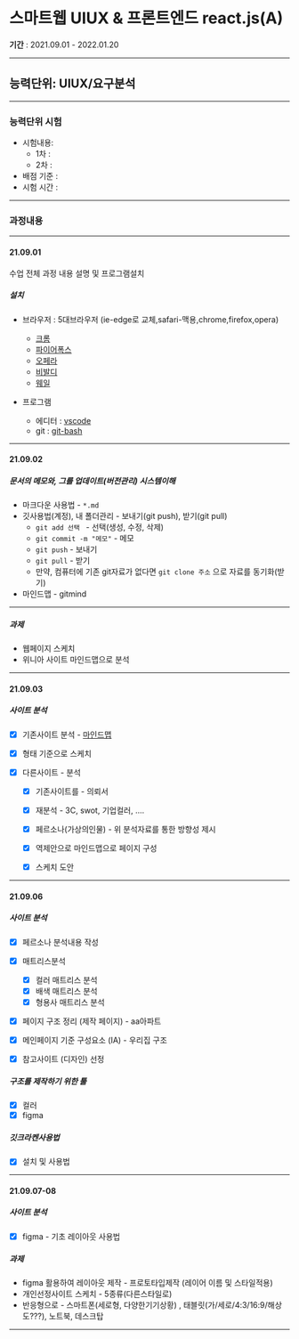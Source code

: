 # 스마트웹 UIUX & 프론트엔드 react.js(A)
**기간** : 2021.09.01 - 2022.01.20

---
## 능력단위: UIUX/요구분석
---
### 능력단위 시험
 - 시험내용: 
    - 1차 :
    - 2차 :
 - 배점 기준 : 
 - 시험 시간 : 

---

### 과정내용

---
#### 21.09.01
수업 전체 과정 내용 설명 및 프로그램설치

##### 설치 
   - 브라우저 : 5대브라우저 (ie-edge로 교체,safari-맥용,chrome,firefox,opera)
      - [크롬](https://google.como/chrome)
      - [파이어폭스](https://mozilla.com)
      - [오페라](https://opera.com)
      - [비발디](https://vivaldi.com)
      - [웨일](https://whale.naver.com)

   - 프로그램
      - 에디터 : [vscode](https://code.visualstudio.com/)
      - git : [git-bash](http://git-scm.com/download)
      

---

#### 21.09.02

##### 문서의 메모와, 그를 업데이트(버전관리) 시스템이해

- 마크다운 사용법 - `*.md`
- 깃사용법(계정), 내 폴더관리 - 보내기(git push), 받기(git pull)
  - `git add 선택 ` - 선택(생성, 수정, 삭제)
  - `git commit -m "메모"`  - 메모
  - `git push` - 보내기
  - `git pull` - 받기
  - 만약, 컴퓨터에  기존 git자료가 없다면 `git clone 주소`  으로 자료를 동기화(받기)
- 마인드맵 - gitmind

---

##### 과제

- 웹페이지 스케치
- 위니아 사이트 마인드맵으로 분석

---

#### 21.09.03

##### 사이트 분석

- [x] 기존사이트 분석 - [마인드맵](https://gitmind.com/)

- [x]  형태 기준으로 스케치

- [x] 다른사이트 - 분석

  - [x] 기존사이트를 - 의뢰서

  - [x] 재분석 - 3C, swot, 기업컬러, ....

  - [x] 페르소나(가상의인물) - 위 분석자료를 통한 방향성 제시

  - [x] 역제안으로 마인드맵으로 페이지 구성

  - [x] 스케치 도안

---



#### 21.09.06

##### 사이트 분석

- [x] 페르소나 분석내용 작성
- [x] 매트리스분석
  - [x] 컬러 매트리스 분석
  - [x] 배색 매트리스 분석
  - [x] 형용사 매트리스 분석
- [x] 페이지 구조 정리 (제작 페이지) - aa아파트 
- [x] 메인페이지 기준 구성요소 (IA) - 우리집 구조
- [x] 참고사이트 (디자인) 선정



##### 구조를 제작하기 위한 툴

- [x] 컬러
- [x] figma 

##### 깃크라켄사용법

- [x] 설치 및 사용법

---

#### 21.09.07-08

##### 사이트 분석

- [x] figma - 기초 레이아웃 사용법

##### 과제

- figma 활용하여 레이아웃 제작 - 프로토타입제작 (레이어 이름 및 스타일적용)
- 개인선정사이트 스케치 -  5종류(다른스타일로) 
- 반응형으로 - 스마트폰(세로형, 다양한기기상황) , 태블릿(가/세로/4:3/16:9/해상도???), 노트북, 데스크탑

---





